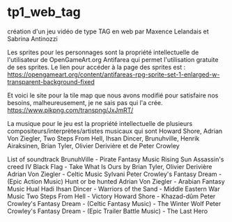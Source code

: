 # tp1_web_tag
création d'un jeu vidéo de type TAG en web
par Maxence Lelandais et Sabrina Antinozzi


Les sprites pour les personnages sont la propriété intellectuelle de l'utilisateur 
de OpenGameArt.org Antifarea qui permet l'utilisation gratuite de ses sprites.
Le lien pour accéder à la page des sprites est : 
https://opengameart.org/content/antifareas-rpg-sprite-set-1-enlarged-w-transparent-background-fixed

Et voici le site pour la tile map que nous avons modifié pour satisfaire nos besoins, malheureusement, je ne sais pas qui l'a crée.
https://www.pikpng.com/transpng/JxJmRT/

La musique pour le jeu est la propriété intellectuelle de plusieurs compositeurs/interprètes/artistes musicaux qui sont Howard Shore, Adrian Von Ziegler, Two Steps From Hell, Ihsan Dincer, Brunuhville, Henrik Airaksinen, Brian Tyler, Olivier Derivière et de Peter Crowley

List of soundtrack
BrunuhVille - Pirate Fantasy Music Rising Sun
Assassin's creed IV Black Flag - Take What Is Ours by Brian Tyler, Olivier Derivière
Adrian Von Ziegler - Celtic Music Sylvani
Peter Crowley's Fantasy Dream - (Epic Action Music) Hunt or be hunted
Adrian Von Ziegler - Arabian Fantasy Music Hual Hadi
Ihsan Dincer - Warriors of the Sand - Middle Eastern War Music
Two Steps From Hell - Victory
Howard Shore - Khazad-dûm
Peter Crowley's Fantasy Dream - (Celtic Fantasy Music) - The Winter Wolf
Peter Crowley's Fantasy Dream - (Epic Trailer Battle Music) - The Last Hero
